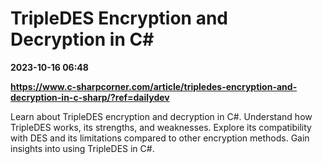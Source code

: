 # TripleDES Encryption and Decryption in C#

**2023-10-16 06:48**

**https://www.c-sharpcorner.com/article/tripledes-encryption-and-decryption-in-c-sharp/?ref=dailydev**

Learn about TripleDES encryption and decryption in C#. Understand how TripleDES works, its strengths, and weaknesses. Explore its compatibility with DES and its limitations compared to other encryption methods. Gain insights into using TripleDES in C#.